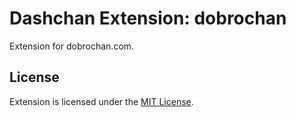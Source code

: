 # Dashchan Extension: dobrochan

Extension for dobrochan.com.

## License

Extension is licensed under the [MIT License](LICENSE).